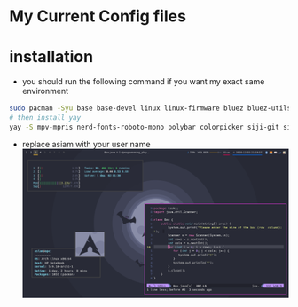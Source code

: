 # My Current Config files
# installation
- you should run the following command if you want my exact same environment 
```bash
sudo pacman -Syu base base-devel linux linux-firmware bluez bluez-utils blueman bspwm chromium clipmenu code  deepin-screenshot dmenu dunst feh fzf fuse2 git gnome-keyring gvfs gvfs-afc gvfs-gphoto2 gvfs-mtp htop imagemagick mpv neofetch network-manager-applet networkmanager nodejs noto-fonts noto-fonts-emoji npm numlockx os-prober pavucontrol pcmanfm peek picom playerctl pulseaudio pulseaudio-alsa pulseaudio-bluetooth sudo tldr ttf-hack udiskie unrar unzip ranger redshift youtube-dl zathura xorg xorg-xinit xbindkeys xdo xclip zip zathura-pdf-mupdf zsh pacman-contrib tesseract tesseract-data-ara tesseract-data-eng ffmpeg lesspipe rxvt-unicode python-pip w3m hsetroot
# then install yay 
yay -S mpv-mpris nerd-fonts-roboto-mono polybar colorpicker siji-git simple-mtpfs alttab-git batsignal batterymon-clone python2-notify xpaint bsp-layout emote
```
- replace asiam with your user name 
![screenshot](https://github.com/A-Siam/.dotfiles-2020/blob/master/screenshot.png?raw=true)
